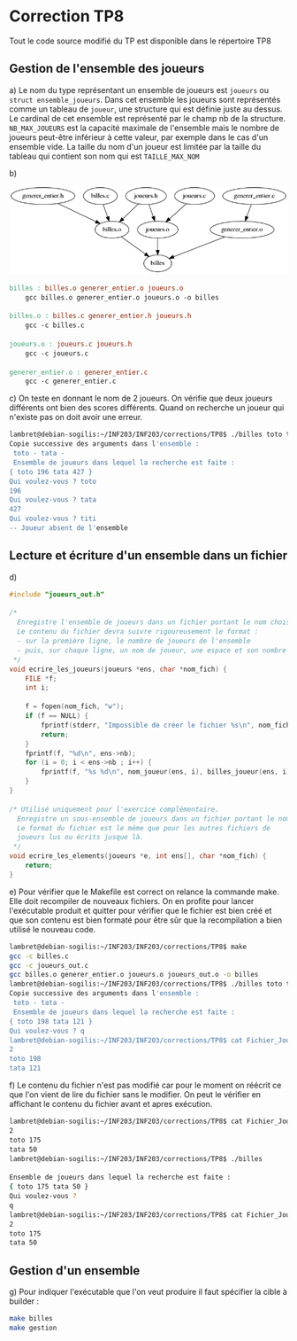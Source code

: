 # Correction TP8

Tout le code source modifié du TP est disponible dans le répertoire TP8

## Gestion de l'ensemble des joueurs

a) Le nom du type représentant un ensemble de joueurs est `joueurs` ou `struct ensemble_joueurs`. Dans cet ensemble les joueurs sont représentés comme un tableau de `joueur`, une structure qui est définie juste au dessus.
Le cardinal de cet ensemble est représenté par le champ nb de la structure. `NB_MAX_JOUEURS` est la capacité maximale de l'ensemble mais le nombre de joueurs peut-être inférieur à cette valeur, par exemple dans le cas d'un ensemble vide.
La taille du nom d'un joueur est limitée par la taille du tableau qui contient son nom qui est `TAILLE_MAX_NOM`

b)

![](https://github.com/VLambret/INF203/blob/master/corrections/TP8/graphe_dependances_TP8.png)

```Makefile
billes : billes.o generer_entier.o joueurs.o
	gcc billes.o generer_entier.o joueurs.o -o billes

billes.o : billes.c generer_entier.h joueurs.h
	gcc -c billes.c

joueurs.o : joueurs.c joueurs.h
	gcc -c joueurs.c

generer_entier.o : generer_entier.c
	gcc -c generer_entier.c
```

c) On teste en donnant le nom de 2 joueurs. On vérifie que deux joueurs différents ont bien des scores différents. Quand on recherche un joueur qui n'existe pas on doit avoir une erreur.

```bash
lambret@debian-sogilis:~/INF203/INF203/corrections/TP8$ ./billes toto tata
Copie successive des arguments dans l'ensemble :
 toto - tata -
 Ensemble de joueurs dans lequel la recherche est faite :
{ toto 196 tata 427 }
Qui voulez-vous ? toto
196
Qui voulez-vous ? tata
427
Qui voulez-vous ? titi
-- Joueur absent de l'ensemble
```

## Lecture et écriture d'un ensemble dans un fichier

d)

```C
#include "joueurs_out.h"

/*
  Enregistre l'ensemble de joueurs dans un fichier portant le nom choisi.
  Le contenu du fichier devra suivre rigoureusement le format :
  - sur la première ligne, le nombre de joueurs de l'ensemble
  - puis, sur chaque ligne, un nom de joueur, une espace et son nombre de billes
 */
void ecrire_les_joueurs(joueurs *ens, char *nom_fich) {
	FILE *f;
	int i;

	f = fopen(nom_fich, "w");
	if (f == NULL) {
		fprintf(stderr, "Impossible de créer le fichier %s\n", nom_fich);
		return;
	}
	fprintf(f, "%d\n", ens->nb);
	for (i = 0; i < ens->nb ; i++) {
		fprintf(f, "%s %d\n", nom_joueur(ens, i), billes_joueur(ens, i));
	}
}

/* Utilisé uniquement pour l'exercice complémentaire.
  Enregistre un sous-ensemble de joueurs dans un fichier portant le nom choisi.
  Le format du fichier est le même que pour les autres fichiers de
  joueurs lus ou écrits jusque là.
 */
void ecrire_les_elements(joueurs *e, int ens[], char *nom_fich) {
	return;
}
```

e) Pour vérifier que le Makefile est correct on relance la commande make. Elle doit recompiler de nouveaux fichiers. On en profite pour lancer l'exécutable produit et quitter pour vérifier que le fichier est bien créé et que son contenu est bien formaté pour être sûr que la recompilation a bien utilisé le nouveau code.

```bash
lambret@debian-sogilis:~/INF203/INF203/corrections/TP8$ make
gcc -c billes.c
gcc -c joueurs_out.c
gcc billes.o generer_entier.o joueurs.o joueurs_out.o -o billes
lambret@debian-sogilis:~/INF203/INF203/corrections/TP8$ ./billes toto tata
Copie successive des arguments dans l'ensemble :
 toto - tata -
 Ensemble de joueurs dans lequel la recherche est faite :
{ toto 198 tata 121 }
Qui voulez-vous ? q
lambret@debian-sogilis:~/INF203/INF203/corrections/TP8$ cat Fichier_Joueurs 
2
toto 198
tata 121
```

f) Le contenu du fichier n'est pas modifié car pour le moment on réécrit ce que l'on vient de lire du fichier sans le modifier.
On peut le vérifier en affichant le contenu du fichier avant et apres exécution.

```bash
lambret@debian-sogilis:~/INF203/INF203/corrections/TP8$ cat Fichier_Joueurs 
2
toto 175
tata 50
lambret@debian-sogilis:~/INF203/INF203/corrections/TP8$ ./billes

Ensemble de joueurs dans lequel la recherche est faite :
{ toto 175 tata 50 }
Qui voulez-vous ? 
q
lambret@debian-sogilis:~/INF203/INF203/corrections/TP8$ cat Fichier_Joueurs 
2
toto 175
tata 50
```

## Gestion d'un ensemble

g) Pour indiquer l'exécutable que l'on veut produire il faut spécifier la cible à builder :

```bash
make billes
make gestion
```
